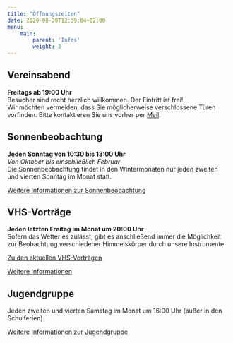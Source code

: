 ```yaml
---
title: "Öffnungszeiten"
date: 2020-08-30T12:39:04+02:00
menu:
    main: 
        parent: 'Infos'
        weight: 3
---
```


## Vereinsabend

**Freitags ab 19:00 Uhr**  
Besucher sind recht herzlich willkommen. Der Eintritt ist frei!  
Wir möchten vermeiden, dass Sie möglicherweise verschlossene Türen vorfinden. Bitte kontaktieren Sie uns vorher per [Mail](/kontakt).

## Sonnenbeobachtung

**Jeden Sonntag von 10:30 bis 13:00 Uhr**  
*Von Oktober bis einschließlich Februar*  
Die Sonnenbeobachtung findet in den Wintermonaten nur jeden zweiten und vierten Sonntag im Monat statt.

[Weitere Informationen zur Sonnenbeobachtung](/ueber-uns/sonnenbeobachtung)

## VHS-Vorträge

**Jeden letzten Freitag im Monat um 20:00 Uhr**  
Sofern das Wetter es zulässt, gibt es anschließend immer die Möglichkeit zur Beobachtung verschiedener Himmelskörper durch unsere Instrumente.

[Zu den aktuellen VHS-Vorträgen](/vhs)

[Weitere Informationen](/infos/vortraege)

## Jugendgruppe

Jeden zweiten und vierten Samstag im Monat um 16:00 Uhr (außer in den Schulferien)

[Weitere Informationen zur Jugendgruppe](/ueber-uns/jugendgruppe)